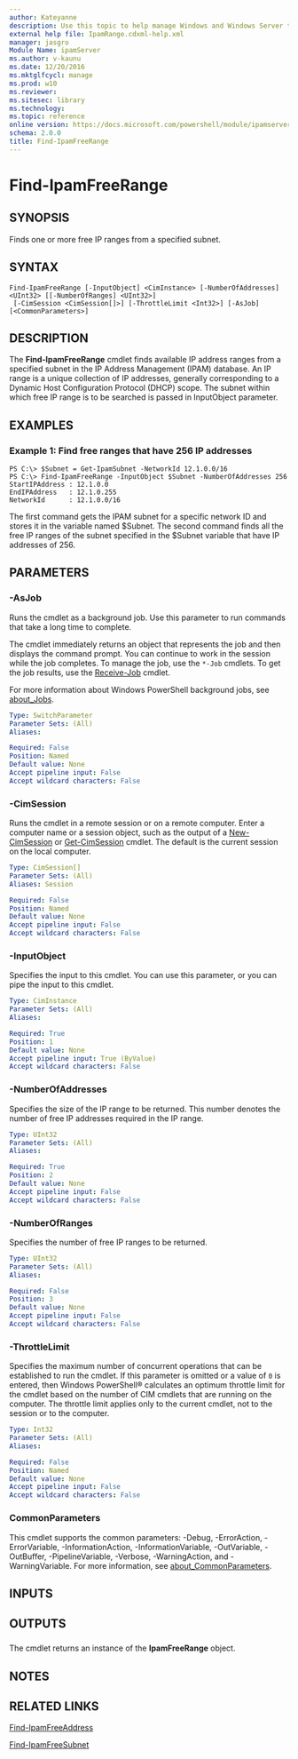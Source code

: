 ```yaml
---
author: Kateyanne
description: Use this topic to help manage Windows and Windows Server technologies with Windows PowerShell.
external help file: IpamRange.cdxml-help.xml
manager: jasgro
Module Name: ipamServer
ms.author: v-kaunu
ms.date: 12/20/2016
ms.mktglfcycl: manage
ms.prod: w10
ms.reviewer: 
ms.sitesec: library
ms.technology: 
ms.topic: reference
online version: https://docs.microsoft.com/powershell/module/ipamserver/find-ipamfreerange?view=windowsserver2022-ps&wt.mc_id=ps-gethelp
schema: 2.0.0
title: Find-IpamFreeRange
---
```


# Find-IpamFreeRange

## SYNOPSIS
Finds one or more free IP ranges from a specified subnet.

## SYNTAX

```
Find-IpamFreeRange [-InputObject] <CimInstance> [-NumberOfAddresses] <UInt32> [[-NumberOfRanges] <UInt32>]
 [-CimSession <CimSession[]>] [-ThrottleLimit <Int32>] [-AsJob] [<CommonParameters>]
```

## DESCRIPTION
The **Find-IpamFreeRange** cmdlet finds available IP address ranges from a specified subnet in the IP Address Management (IPAM) database.
An IP range is a unique collection of IP addresses, generally corresponding to a Dynamic Host Configuration Protocol (DHCP) scope.
The subnet within which free IP range is to be searched is passed in InputObject parameter.

## EXAMPLES

### Example 1: Find free ranges that have 256 IP addresses
```
PS C:\> $Subnet = Get-IpamSubnet -NetworkId 12.1.0.0/16
PS C:\> Find-IpamFreeRange -InputObject $Subnet -NumberOfAddresses 256
StartIPAddress : 12.1.0.0
EndIPAddress   : 12.1.0.255
NetworkId      : 12.1.0.0/16
```

The first command gets the IPAM subnet for a specific network ID and stores it in the variable named $Subnet.
The second command finds all the free IP ranges of the subnet specified in the $Subnet variable that have IP addresses of 256.

## PARAMETERS

### -AsJob
Runs the cmdlet as a background job. Use this parameter to run commands that take a long time to complete. 

The cmdlet immediately returns an object that represents the job and then displays the command prompt. 
You can continue to work in the session while the job completes. 
To manage the job, use the `*-Job` cmdlets. 
To get the job results, use the [Receive-Job](https://go.microsoft.com/fwlink/?LinkID=113372) cmdlet. 

For more information about Windows PowerShell background jobs, see [about_Jobs](https://go.microsoft.com/fwlink/?LinkID=113251).

```yaml
Type: SwitchParameter
Parameter Sets: (All)
Aliases: 

Required: False
Position: Named
Default value: None
Accept pipeline input: False
Accept wildcard characters: False
```

### -CimSession
Runs the cmdlet in a remote session or on a remote computer.
Enter a computer name or a session object, such as the output of a [New-CimSession](https://go.microsoft.com/fwlink/p/?LinkId=227967) or [Get-CimSession](https://go.microsoft.com/fwlink/p/?LinkId=227966) cmdlet.
The default is the current session on the local computer.

```yaml
Type: CimSession[]
Parameter Sets: (All)
Aliases: Session

Required: False
Position: Named
Default value: None
Accept pipeline input: False
Accept wildcard characters: False
```

### -InputObject
Specifies the input to this cmdlet. 
You can use this parameter, or you can pipe the input to this cmdlet.

```yaml
Type: CimInstance
Parameter Sets: (All)
Aliases: 

Required: True
Position: 1
Default value: None
Accept pipeline input: True (ByValue)
Accept wildcard characters: False
```

### -NumberOfAddresses
Specifies the size of the IP range to be returned.
This number denotes the number of free IP addresses required in the IP range.

```yaml
Type: UInt32
Parameter Sets: (All)
Aliases: 

Required: True
Position: 2
Default value: None
Accept pipeline input: False
Accept wildcard characters: False
```

### -NumberOfRanges
Specifies the number of free IP ranges to be returned.

```yaml
Type: UInt32
Parameter Sets: (All)
Aliases: 

Required: False
Position: 3
Default value: None
Accept pipeline input: False
Accept wildcard characters: False
```

### -ThrottleLimit
Specifies the maximum number of concurrent operations that can be established to run the cmdlet.
If this parameter is omitted or a value of `0` is entered, then Windows PowerShell® calculates an optimum throttle limit for the cmdlet based on the number of CIM cmdlets that are running on the computer.
The throttle limit applies only to the current cmdlet, not to the session or to the computer.

```yaml
Type: Int32
Parameter Sets: (All)
Aliases: 

Required: False
Position: Named
Default value: None
Accept pipeline input: False
Accept wildcard characters: False
```

### CommonParameters
This cmdlet supports the common parameters: -Debug, -ErrorAction, -ErrorVariable, -InformationAction, -InformationVariable, -OutVariable, -OutBuffer, -PipelineVariable, -Verbose, -WarningAction, and -WarningVariable. For more information, see [about_CommonParameters](https://go.microsoft.com/fwlink/?LinkID=113216).

## INPUTS

## OUTPUTS

###  
The cmdlet returns an instance of the **IpamFreeRange** object.

## NOTES

## RELATED LINKS

[Find-IpamFreeAddress](./Find-IpamFreeAddress.md)

[Find-IpamFreeSubnet](./Find-IpamFreeSubnet.md)

